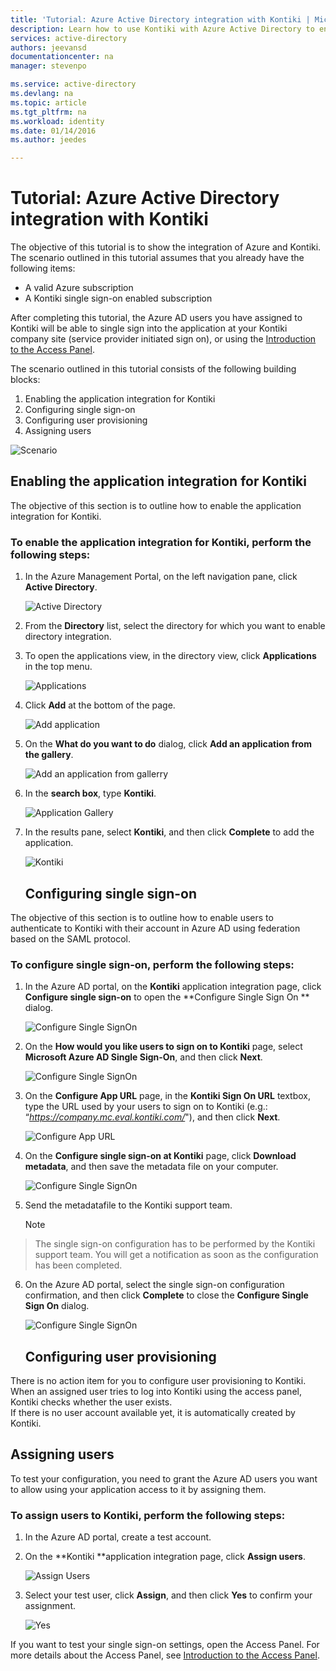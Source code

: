 ```yaml
---
title: 'Tutorial: Azure Active Directory integration with Kontiki | Microsoft Azure'
description: Learn how to use Kontiki with Azure Active Directory to enable single sign-on, automated provisioning, and more!
services: active-directory
authors: jeevansd
documentationcenter: na
manager: stevenpo

ms.service: active-directory
ms.devlang: na
ms.topic: article
ms.tgt_pltfrm: na
ms.workload: identity
ms.date: 01/14/2016
ms.author: jeedes

---
```

# Tutorial: Azure Active Directory integration with Kontiki
The objective of this tutorial is to show the integration of Azure and Kontiki.  
The scenario outlined in this tutorial assumes that you already have the following items:

* A valid Azure subscription
* A Kontiki single sign-on enabled subscription

After completing this tutorial, the Azure AD users you have assigned to Kontiki will be able to single sign into the application at your Kontiki company site (service provider initiated sign on), or using the [Introduction to the Access Panel](active-directory-saas-access-panel-introduction.md).

The scenario outlined in this tutorial consists of the following building blocks:

1. Enabling the application integration for Kontiki
2. Configuring single sign-on
3. Configuring user provisioning
4. Assigning users

![Scenario](./media/active-directory-saas-kontiki-tutorial/IC790235.png "Scenario")

## Enabling the application integration for Kontiki
The objective of this section is to outline how to enable the application integration for Kontiki.

### To enable the application integration for Kontiki, perform the following steps:
1. In the Azure Management Portal, on the left navigation pane, click **Active Directory**.

   ![Active Directory](./media/active-directory-saas-kontiki-tutorial/IC700993.png "Active Directory")

2. From the **Directory** list, select the directory for which you want to enable directory integration.

3. To open the applications view, in the directory view, click **Applications** in the top menu.

   ![Applications](./media/active-directory-saas-kontiki-tutorial/IC700994.png "Applications")

4. Click **Add** at the bottom of the page.

   ![Add application](./media/active-directory-saas-kontiki-tutorial/IC749321.png "Add application")

5. On the **What do you want to do** dialog, click **Add an application from the gallery**.

   ![Add an application from gallerry](./media/active-directory-saas-kontiki-tutorial/IC749322.png "Add an application from gallerry")

6. In the **search box**, type **Kontiki**.

   ![Application Gallery](./media/active-directory-saas-kontiki-tutorial/IC790236.png "Application Gallery")

7. In the results pane, select **Kontiki**, and then click **Complete** to add the application.

   ![Kontiki](./media/active-directory-saas-kontiki-tutorial/IC790237.png "Kontiki")

   ## Configuring single sign-on

The objective of this section is to outline how to enable users to authenticate to Kontiki with their account in Azure AD using federation based on the SAML protocol.

### To configure single sign-on, perform the following steps:
1. In the Azure AD portal, on the **Kontiki** application integration page, click **Configure single sign-on** to open the **Configure Single Sign On ** dialog.

   ![Configure Single SignOn](./media/active-directory-saas-kontiki-tutorial/IC790238.png "Configure Single SignOn")

2. On the **How would you like users to sign on to Kontiki** page, select **Microsoft Azure AD Single Sign-On**, and then click **Next**.

   ![Configure Single SignOn](./media/active-directory-saas-kontiki-tutorial/IC790239.png "Configure Single SignOn")

3. On the **Configure App URL** page, in the **Kontiki Sign On URL** textbox, type the URL used by your users to sign on to Kontiki (e.g.: “*https://company.mc.eval.kontiki.com/*"), and then click **Next**.

   ![Configure App URL](./media/active-directory-saas-kontiki-tutorial/IC790240.png "Configure App URL")

4. On the **Configure single sign-on at Kontiki** page, click **Download metadata**, and then save the metadata file on your computer.

   ![Configure Single SignOn](./media/active-directory-saas-kontiki-tutorial/IC790241.png "Configure Single SignOn")

5. Send the metadatafile to the Kontiki support team.

   > [!NOTE]
> The single sign-on configuration has to be performed by the Kontiki support team. You will get a notification as soon as the configuration has been completed.
> 
6. On the Azure AD portal, select the single sign-on configuration confirmation, and then click **Complete** to close the **Configure Single Sign On** dialog.

   ![Configure Single SignOn](./media/active-directory-saas-kontiki-tutorial/IC790242.png "Configure Single SignOn")

   ## Configuring user provisioning

There is no action item for you to configure user provisioning to Kontiki.  
When an assigned user tries to log into Kontiki using the access panel, Kontiki checks whether the user exists.  
If there is no user account available yet, it is automatically created by Kontiki.

## Assigning users
To test your configuration, you need to grant the Azure AD users you want to allow using your application access to it by assigning them.

### To assign users to Kontiki, perform the following steps:
1. In the Azure AD portal, create a test account.

2. On the **Kontiki **application integration page, click **Assign users**.

   ![Assign Users](./media/active-directory-saas-kontiki-tutorial/IC790243.png "Assign Users")

3. Select your test user, click **Assign**, and then click **Yes** to confirm your assignment.

   ![Yes](./media/active-directory-saas-kontiki-tutorial/IC767830.png "Yes")


If you want to test your single sign-on settings, open the Access Panel. For more details about the Access Panel, see [Introduction to the Access Panel](active-directory-saas-access-panel-introduction.md).

